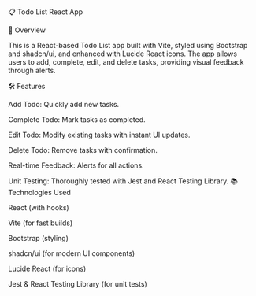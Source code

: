 📋 Todo List React App

🚀 Overview

This is a React-based Todo List app built with Vite, styled using Bootstrap and shadcn/ui, and enhanced with Lucide React icons. The app allows users to add, complete, edit, and delete tasks, providing visual feedback through alerts.

🛠️ Features

Add Todo: Quickly add new tasks.

Complete Todo: Mark tasks as completed.

Edit Todo: Modify existing tasks with instant UI updates.

Delete Todo: Remove tasks with confirmation.

Real-time Feedback: Alerts for all actions.

Unit Testing: Thoroughly tested with Jest and React Testing Library.
📚 Technologies Used

React (with hooks)

Vite (for fast builds)

Bootstrap (styling)

shadcn/ui (for modern UI components)

Lucide React (for icons)

Jest & React Testing Library (for unit tests)
